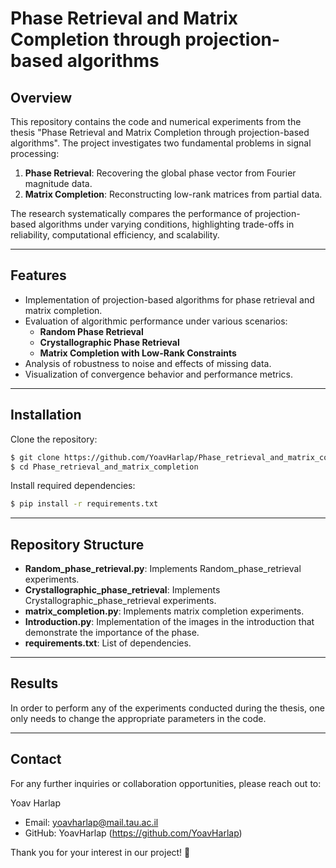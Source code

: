 # Phase Retrieval and Matrix Completion through projection-based algorithms

## Overview
This repository contains the code and numerical experiments from the thesis "Phase Retrieval and Matrix Completion through projection-based algorithms". The project investigates two fundamental problems in signal processing:

1. **Phase Retrieval**: Recovering the global phase vector from Fourier magnitude data.
2. **Matrix Completion**: Reconstructing low-rank matrices from partial data.

The research systematically compares the performance of projection-based algorithms under varying conditions, highlighting trade-offs in reliability, computational efficiency, and scalability.

---

## Features
- Implementation of projection-based algorithms for phase retrieval and matrix completion.
- Evaluation of algorithmic performance under various scenarios:
  - **Random Phase Retrieval**
  - **Crystallographic Phase Retrieval**
  - **Matrix Completion with Low-Rank Constraints**
- Analysis of robustness to noise and effects of missing data.
- Visualization of convergence behavior and performance metrics.

---

## Installation

Clone the repository:
```bash
$ git clone https://github.com/YoavHarlap/Phase_retrieval_and_matrix_completion.git
$ cd Phase_retrieval_and_matrix_completion
```

Install required dependencies:
```bash
$ pip install -r requirements.txt
```

---
## Repository Structure
- **Random_phase_retrieval.py**: Implements Random_phase_retrieval experiments.
- **Crystallographic_phase_retrieval**: Implements Crystallographic_phase_retrieval experiments.
- **matrix_completion.py**: Implements matrix completion experiments.
- **Introduction.py**: Implementation of the images in the introduction that demonstrate the importance of the phase.
- **requirements.txt**: List of dependencies.

---

## Results
In order to perform any of the experiments conducted during the thesis, one only needs to change the appropriate parameters in the code.

---

## Contact 
For any further inquiries or collaboration opportunities, please reach out to:

Yoav Harlap
- Email: yoavharlap@mail.tau.ac.il
- GitHub: YoavHarlap (https://github.com/YoavHarlap)


Thank you for your interest in our project! 🚀
